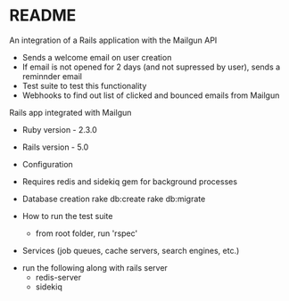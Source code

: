 # README

An integration of a Rails application with the Mailgun API
 * Sends a welcome email on user creation
 * If email is not opened for 2 days (and not supressed by user), sends a reminnder email
 * Test suite to test this functionality
 * Webhooks to find out list of clicked and bounced emails from Mailgun

Rails app integrated with Mailgun 

* Ruby version - 2.3.0
* Rails version - 5.0

* Configuration
 - Requires redis and sidekiq gem for background processes

* Database creation
	rake db:create
	rake db:migrate

* How to run the test suite
	- from root folder, run 'rspec'

* Services (job queues, cache servers, search engines, etc.)
 - run the following along with rails server
 	- redis-server
 	- sidekiq


